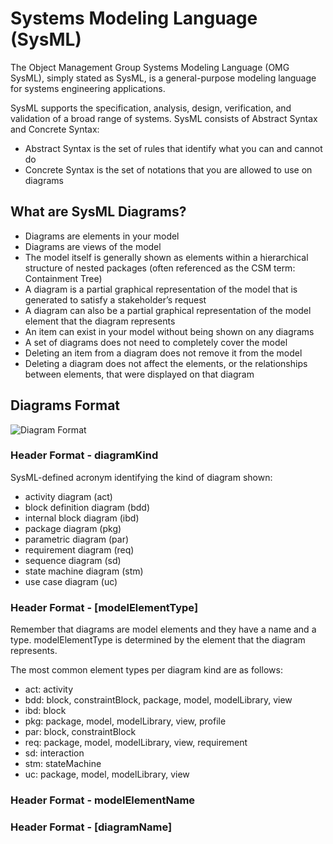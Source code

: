 # Systems Modeling Language (SysML)

The Object Management Group Systems Modeling Language (OMG SysML), simply stated as SysML, is a general-purpose modeling language for systems engineering applications.

SysML supports the specification, analysis, design, verification, and validation of a broad range of systems. SysML consists of Abstract Syntax and Concrete Syntax:
- Abstract Syntax is the set of rules that identify what you can and cannot do
- Concrete Syntax is the set of notations that you are allowed to use on diagrams

## What are SysML Diagrams?

- Diagrams are elements in your model
- Diagrams are views of the model
- The model itself is generally shown as elements within a hierarchical structure of nested packages (often referenced as the CSM term: Containment Tree)
- A diagram is a partial graphical representation of the model that is generated to satisfy a stakeholder’s request
- A diagram can also be a partial graphical representation of the model element that the diagram represents
- An item can exist in your model without being shown on any diagrams
- A set of diagrams does not need to completely cover the model
- Deleting an item from a diagram does not remove it from the model
- Deleting a diagram does not affect the elements, or the relationships between elements, that were displayed on that diagram

## Diagrams Format

![Diagram Format](https://github.com/kentmichae/AWS-Architecture-Model-Repository/blob/main/SysML%20Lessons/SVGs/Diagrams%20Format.svg)


### Header Format - diagramKind

SysML-defined acronym identifying the kind of diagram shown:
- activity diagram (act)
- block definition diagram (bdd)
- internal block diagram (ibd)
- package diagram (pkg)
- parametric diagram (par)
- requirement diagram (req)
- sequence diagram (sd)
- state machine diagram (stm)
- use case diagram (uc)

### Header Format - [modelElementType]

Remember that diagrams are model elements and they have a name and a type.
modelElementType is determined by the element that the diagram represents.

The most common element types per diagram kind are as follows:

- act: activity
- bdd: block, constraintBlock, package, model, modelLibrary, view
- ibd: block
- pkg: package, model, modelLibrary, view, profile
- par: block, constraintBlock
- req: package, model, modelLibrary, view, requirement
- sd: interaction
- stm: stateMachine
- uc: package, model, modelLibrary, view
### Header Format - modelElementName


### Header Format - [diagramName]